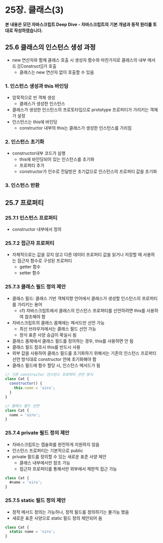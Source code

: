 # 25장. 클래스(3)

**본 내용은 모던 자바스크립트 Deep Dive - 자바스크립트의 기본 개념과 동작 원리를 토대로 작성하였습니다.**

## 25.6 클래스의 인스턴스 생성 과정

* new 연산자와 함께 클래스 호출 시 생성자 함수와 마찬가지로 클래스의 내부 메서드 [[Construct]]가 호출
  * 클래스는 new 연산자 없이 호출할 수 있음



### 1. 인스턴스 생성과 this 바인딩

* 암묵적으로 빈 객체 생성
  * 클래스가 생성한 인스턴스
* 클래스가 생성한 인스턴스의 프로토타입으로 prototype 프로퍼티가 가리키는 객체가 설정
* 인스턴스는 this에 바인딩
  * constructor 내부의 this는 클래스가 생성한 인스턴스를 가리킴



### 2. 인스턴스 초기화

* constructor내부 코드가 실행
  * this에 바인딩되어 있는 인스턴스를 초기화
  * 프로퍼티 추가
  * constructor가 인수로 전달받은 초기값으로 인스턴스의 프로퍼티 값을 초기화



### 3. 인스턴스 반환



## 25.7 프로퍼티

### 25.7.1 인스턴스 프로퍼티

* constructor 내부에서 정의



### 25.7.2 접근자 프로퍼티

* 자체적으로는 값을 갖지 않고 다른 데이터 프로퍼티 값을 읽거나 저장할 때 사용하는 접근자 함수로 구성된 프로퍼티
  * getter 함수
  * setter 함수



### 25.7.3 클래스 필드 정의 제안

* 클래스 필드: 클래스 기반 객체지향 언어에서 클래스가 생성할 인스턴스의 프로퍼티를 가리키는 용어
  * cf) 자바스크립트에서 클래스의 인스턴스 프로퍼티를 선언하려면 this를 사용하여 참조해야 함
* 자바스크립트의 클래스 몸체에는 메서드만 선언 가능
  * 최신 브라우저에서는 클래스 필드 선언 가능
  * 정식 표준 사양 승급이 확실시 됨
* 클래스 몸체에서 클래스 필드를 정의하는 경우, this를 사용하면 안 됨
* 클래스 필드 참조시 this를 반드시 사용
* 외부 값을 사용하여 클래스 필드를 초기화하기 위해서는 기존의 인스턴스 프로퍼티 선언 방식대로 constructor 안에 초기화해야 함
* 클래스 필드에 함수 할당 시, 인스턴스 메서드가 됨

```JavaScript
// 기존 constructor 인스턴스 프로퍼티 선언 방식
class Cat {
  constructor() {
    this.name = 'siru';
  }
}

// 클래스 필드 선언
class Cat {
  name = 'siru';
}
```



### 25.7.4 private 필드 정의 제안

* 자바스크립트는 캡슐화를 완전하게 지원하지 않음
* 인스턴스 프로퍼티는 기본적으로 public
* private 필드를 정의할 수 있는 새로운 표준 사양 제안
  * 클래스 내부에서만 참조 가능
  * 접근자 프로퍼티를 통해서만 외부에서 제한적 접근 가능

```JavaScript
class Cat {
  #name = 'siru';
}
```



### 25.7.5 static 필드 정의 제안

* 정적 메서드 정의는 가능하나, 정적 필드를 정의하기는 불가능 했음
* 새로운 표준 사양으로 static 필드 정의 제안되어 옴

```JavaScript
class Cat {
  static name = 'siru';
}
```

